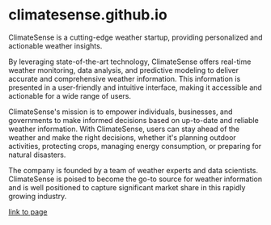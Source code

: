 # climatesense.github.io

ClimateSense is a cutting-edge weather startup, providing personalized and actionable weather insights.

By leveraging state-of-the-art technology, ClimateSense offers real-time weather monitoring, data analysis, and predictive modeling to deliver accurate and comprehensive weather information. This information is presented in a user-friendly and intuitive interface, making it accessible and actionable for a wide range of users.

ClimateSense's mission is to empower individuals, businesses, and governments to make informed decisions based on up-to-date and reliable weather information. With ClimateSense, users can stay ahead of the weather and make the right decisions, whether it's planning outdoor activities, protecting crops, managing energy consumption, or preparing for natural disasters.

The company is founded by a team of weather experts and data scientists. ClimateSense is poised to become the go-to source for weather information and is well positioned to capture significant market share in this rapidly growing industry.

[link to page](https://climatesense.github.io)

